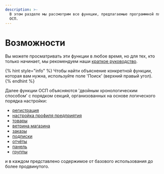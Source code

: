 ```yaml
---
description: >-
  В этом разделе мы рассмотрим все функции, предлагаемые программной платформой
  ОСП.
---
```


# Возможности

Вы можете просматривать эти функции в любое время, но для тех, кто только начинает, мы рекомендуем наши [краткое руководство](../quick-start-guides/).

{% hint style="info" %}
Чтобы найти объяснение конкретной функции, которая вам нужна, используйте поле 'Поиск' \(верхний правый угол\).
{% endhint %}

Далее функции ОСП объясняются 'двойным хронологическим способом' с порядком секций, организованных на основе логического порядка настройки:

* [регистрация](register-and-create-your-profile.md)
* [настройка профиля предприятия](enterprise-profile/)
* [товары](products-1/)
* [ветрина магазина](shopfront/)
* [заказы](orders/)
* [подписки](subscriptions/)
* [отчёты](reports.md)
* [панель](dashboard.md)
* [группы](groups/)

и в каждом представлено содержимое от базового использования до более продвинутого.

